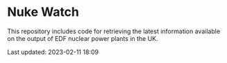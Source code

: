 # Nuke Watch

This repository includes code for retrieving the latest information available on the output of EDF nuclear power plants in the UK.

Last updated: 2023-02-11 18:09